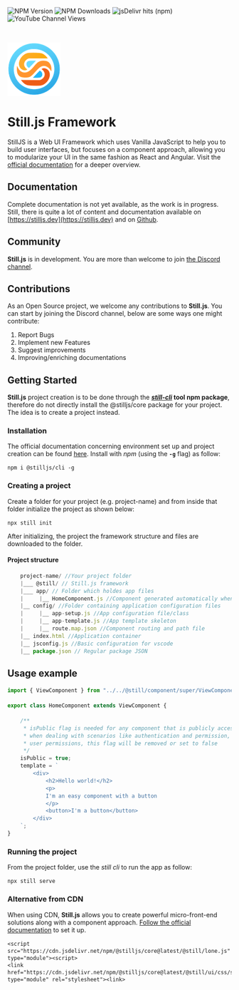 ![NPM Version](https://img.shields.io/npm/v/%40stilljs%2Fcore)
![NPM Downloads](https://img.shields.io/npm/d18m/%40stilljs%2Fcore)
![jsDelivr hits (npm)](https://img.shields.io/jsdelivr/npm/hy/%40stilljs%2Fcore)
![YouTube Channel Views](https://img.shields.io/youtube/channel/views/UC1uLPIxSD62bQFGFiBouHRA)

<br>

![Still.js logo](./@still/img/logo-no-bg.png)

# **Still.js** Framework

StillJS is a Web UI Framework which uses Vanilla JavaScript to help you to build user interfaces, but focuses on a component approach, allowing you to modularize your UI in the same fashion as React and Angular. Visit the [official documentation](https://stilljs.dev) for a deeper overview.

## Documentation
Complete documentation is not yet available, as the work is in progress. Still, there is quite a lot of content and documentation available on [https://stilljs.dev](https://stilljs.dev) and on [Github](https://still-js.github.io/stilljs-site/)</a>.

## Community
**Still.js** is in development. You are more than welcome to join 
[the Discord channel](https://discord.gg/fUVJRTmQ9f).

## Contributions
As an Open Source project, we welcome any contributions to **Still.js**. You can start by joining the Discord channel, below are some ways one might contribute:

1. Report Bugs
2. Implement new Features
3. Suggest improvements
4. Improving/enriching documentations

## Getting Started

**Still.js** project creation is to be done through the **[*still-cli*](https://www.npmjs.com/package/@stilljs/cli) tool npm package**, therefore do not directly install the @stilljs/core package for your project. The idea is to create a project instead.


### Installation

The official documentation concerning environment set up and project creation can be found <a href="https://still-js.github.io/stilljs-site/installation-and-running/" target="_blank">here</a>.  Install with *npm* (using the **`-g`** flag) as follow:


```
npm i @stilljs/cli -g
```

### Creating a project
Create a folder for your project (e.g. project-name) and from inside that folder initialize the project as shown below:
```
npx still init
```

After initializing, the project the framework structure and files are downloaded to the folder.

#### Project structure
```js
    project-name/ //Your project folder
    |___ @still/ // Still.js framework
    |___ app/ // Folder which holdes app files
    |     |__ HomeComponent.js //Component generated automatically when creating project
    |__ config/ //Folder containing application configuration files
    |     |__ app-setup.js //App configuration file/class
    |     |__ app-template.js //App template skeleton
    |     |__ route.map.json //Component routing and path file
    |__ index.html //Application container
    |__ jsconfig.js //Basic configuration for vscode
    |__ package.json // Regular package JSON

```

## Usage example
```js
import { ViewComponent } from "../../@still/component/super/ViewComponent.js";

export class HomeComponent extends ViewComponent {

    /** 
     * isPublic flag is needed for any component that is publicly accessible, therefore 
     * when dealing with scenarios like authentication and permission, or any component requiring
     * user permissions, this flag will be removed or set to false
     */
    isPublic = true;
    template = `
        <div>
            <h2>Hello world!</h2>
            <p>
            I'm an easy component with a button
            </p>
            <button>I'm a button</button>
        </div>
    `;
}
```

### Running the project

From the project folder, use the *still cli* to run the app as follow:
```
npx still serve
```


### Alternative from CDN

When using CDN, **Still.js** allows you to create powerful micro-front-end solutions along with a component approach. [Follow the official documentation](https://still-js.github.io/stilljs-site/installation-and-running-cdn/) to set it up.
```
<script src="https://cdn.jsdelivr.net/npm/@stilljs/core@latest/@still/lone.js" type="module"><script>
<link href="https://cdn.jsdelivr.net/npm/@stilljs/core@latest/@still/ui/css/still.css" type="module" rel="stylesheet"><link>
```
